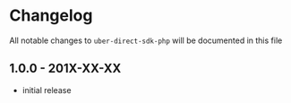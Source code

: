 # Changelog

All notable changes to `uber-direct-sdk-php` will be documented in this file

## 1.0.0 - 201X-XX-XX

- initial release
